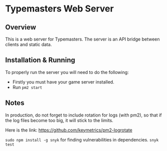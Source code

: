 # Typemasters Web Server

## Overview

This is a web server for Typemasters. The server is an API bridge between clients and static data.  

## Installation & Running

To properly run the server you will need to do the following:

- Firstly you must have your game server installed.
- Run `pm2 start`

## Notes

In production, do not forget to include rotation for logs (with pm2), so that if the log files become
too big, it will stick to the limits.

Here is the link: https://github.com/keymetrics/pm2-logrotate

`sudo npm install -g snyk` for finding vulnerabilities in dependencies.
`snyk test`